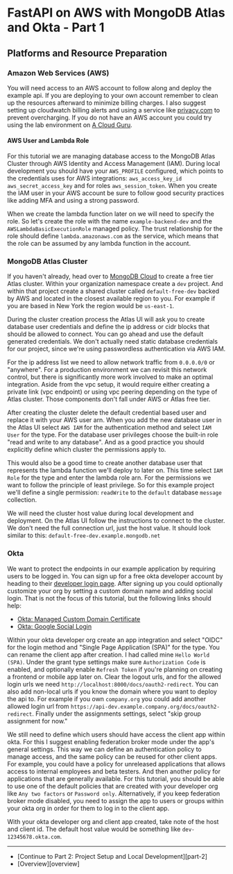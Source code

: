 # FastAPI on AWS with MongoDB Atlas and Okta - Part 1
## Platforms and Resource Preparation

### Amazon Web Services (AWS)
You will need access to an AWS account to follow along and deploy the example api. If you are deploying to your own account
remember to clean up the resources afterward to minimize billing charges. I also suggest setting up cloudwatch billing
alerts and using a service like [privacy.com](https://privacy.com) to prevent overcharging. If you do not have an AWS account
you could try using the lab environment on [A Cloud Guru](https://learn.acloud.guru/labs).

#### AWS User and Lambda Role
For this tutorial we are managing database access to the MongoDB Atlas Cluster through AWS Identity and Access Management
(IAM). During local development you should have your `AWS_PROFILE` configured, which points to the credentials uses for AWS
integrations: `aws_access_key_id` `aws_secret_access_key` and for roles `aws_session_token`. When you create the IAM user
in your AWS account be sure to follow good security practices like adding MFA and using a strong password.

When we create the lambda function later on we will need to specify the role. So let's create the role with the name
`example-backend-dev` and the `AWSLambdaBasicExecutionRole` managed policy. The trust relationship for the role should
define `lambda.amazonaws.com` as the service, which means that the role can be assumed by any lambda function in the account.

### MongoDB Atlas Cluster
If you haven't already, head over to [MongoDB Cloud](https://www.mongodb.com/cloud) to create a free tier Atlas cluster.
Within your organization namespace create a `dev` project. And within that project create a shared cluster called
`default-free-dev` backed by AWS and located in the closest available region to you. For example if you are based in
New York the region would be `us-east-1`.

During the cluster creation process the Atlas UI will ask you to create database user credentials and define the ip address
or cidr blocks that should be allowed to connect. You can go ahead and use the default generated credentials. We don't
actually need static database credentials for our project, since we're using passwordless authentication via AWS IAM.

For the ip address list we need to allow network traffic from `0.0.0.0/0` or "anywhere". For a production environment we can
revisit this network control, but there is significantly more work involved to make an optimal integration. Aside from the
vpc setup, it would require either creating a private link (vpc endpoint) or using vpc peering depending on the type of
Atlas cluster. Those components don't fall under AWS or Atlas free tier.

After creating the cluster delete the default credential based user and replace it with your AWS user arn. When you
add the new database user in the Atlas UI select `AWS IAM` for the authentication method and select `IAM User` for the type.
For the database user privileges choose the built-in role "read and write to any database". And as a good practice you
should explicitly define which cluster the permissions apply to.

This would also be a good time to create another database user that represents the lambda function we'll deploy to later on.
This time select `IAM Role` for the type and enter the lambda role arn. For the permissions we want to follow the principle
of least privilege. So for this example project we'll define a single permission: `readWrite` to the `default` database
`message` collection.

We will need the cluster host value during local development and deployment. On the Atlas UI follow the instructions to
connect to the cluster. We don't need the full connection url, just the host value. It should look similar to this:
`default-free-dev.example.mongodb.net`

### Okta
We want to protect the endpoints in our example application by requiring users to be logged in. You can sign up for a free
okta developer account by heading to their [developer login page](https://developer.okta.com/login). After signing up you
could optionally customize your org by setting a custom domain name and adding social login. That is not the focus of this
tutorial, but the following links should help:

- [Okta: Managed Custom Domain Certificate][okta-managed-cert]
- [Okta: Google Social Login][okta-google-sso]

Within your okta developer org create an app integration and select "OIDC" for the login method and "Single Page Application (SPA)"
for the type. You can rename the client app after creation. I had called mine `Hello World (SPA)`. Under the grant type
settings make sure `Authorization Code` is enabled, and optionally enable `Refresh Token` if you're planning on creating
a frontend or mobile app later on. Clear the logout urls, and for the allowed login urls we need `http://localhost:8000/docs/oauth2-redirect`.
You can also add non-local urls if you know the domain where you want to deploy the api to. For example if you own `company.org`
you could add another allowed login url from `https://api-dev.example.company.org/docs/oauth2-redirect`. Finally under the
assignments settings, select "skip group assignment for now."

We still need to define which users should have access the client app within okta. For this I suggest enabling federation
broker mode under the app's general settings. This way we can define an authentication policy to manage access, and the
same policy can be reused for other client apps. For example, you could have a policy for unreleased applications that allows
access to internal employees and beta testers. And then another policy for applications that are generally available.
For this tutorial, you should be able to use one of the default policies that are created with your developer org like
`Any two factors` or `Password only`. Alternatively, if you keep federation broker mode disabled, you need to assign the app
to users or groups within your okta org in order for them to log in to the client app.

With your okta developer org and client app created, take note of the host and client id. The default host value would be
something like `dev-12345678.okta.com`.

---
- [Continue to Part 2: Project Setup and Local Development][part-2]
- [Overview][overview]

[okta-managed-cert]: https://developer.okta.com/docs/guides/custom-url-domain/main/#use-an-okta-managed-certificate
[okta-google-sso]: https://developer.okta.com/docs/guides/social-login/google/main
